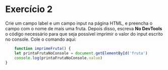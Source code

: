# Exercício 2

Crie um campo label e um campo input na página HTML, e preencha o campo com o nome de mais uma fruta.
Depois disso, escreva **No DevTools** o código necessário para que seja possível imprimir o valor do input escrito no console.
Cole o comando aqui:
```jsx
    function imprimeFruta() {
    let printaFrutaNoConsole = document.getElementById('fruta')
    console.log(printaFrutaNoConsole.value)
}
```